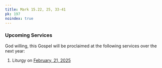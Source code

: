 ```yaml
---
title: Mark 15.22, 25, 33-41
pk: 197
noindex: true
---
```


### Upcoming Services

God willing, this Gospel will be proclaimed at the following services over the next year:


1. Liturgy on [February, 21, 2025](https://orthocal.info/readings/gregorian/2025/02/21/)
